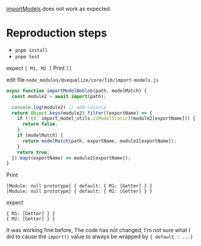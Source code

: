 
[importModels](https://github.com/sequelize/sequelize/blob/main/packages/core/src/import-models.ts#L16-L34) does not work as expected

# Reproduction steps

+ `pnpm install`
+ `pnpm test`

expect `[ M1, M2 ]`
Print `[]`


edit file `node_modules/@sequelize/core/lib/import-models.js`

```js
async function importModelNoGlob(path, modelMatch) {
  const module2 = await import(path);

  console.log(module2) // add console
  return Object.keys(module2).filter((exportName) => {
    if (!(0, import_model_utils.isModelStatic)(module2[exportName])) {
      return false;
    }
    if (modelMatch) {
      return modelMatch(path, exportName, module2[exportName]);
    }
    return true;
  }).map((exportName) => module2[exportName]);
}
```

Print 
```
[Module: null prototype] { default: { M1: [Getter] } }
[Module: null prototype] { default: { M2: [Getter] } }
```

expect
```
{ M1: [Getter] } }
{ M2: [Getter] } }
```

It was working fine before, The code has not changed, I'm not sure what I did to cause the `import()` value to always be wrapped by `{ default : ...}`




